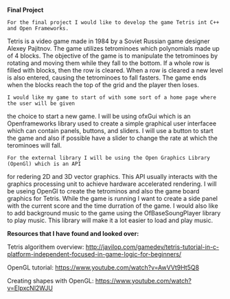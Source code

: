**Final Project**

	For the final project I would like to develop the game Tetris int C++ and Open Frameworks. 
Tetris is a video game made in 1984 by a Soviet Russian game designer Alexey Pajitnov. The game 
utilizes tetrominoes which polynomials made up of 4 blocks. The objective of the game is to 
manipulate the tetrominoes by rotating and moving them while they fall to the bottom. If a whole
row is filled with blocks, then the row is cleared. When a row is cleared a new level is also 
entered, causing the tetrominoes to fall fasters. The game ends when the blocks reach the top of
the grid and the player then loses. 

	I would like my game to start of with some sort of a home page where the user will be given 
the choice to start a new game. I will be using ofxGui which is an Openframeworks library used 
to create a simple graphical user interfacee which can contain panels, buttons, and sliders. I 
will use a button to start the game and also if possible have a slider to change the rate at 
which the terominoes will fall. 

	For the external library I will be using the Open Graphics Library (OpenGl) which is an API
for redering 2D and 3D vector graphics. This API usually interacts with the graphics processing 
unit to achieve hardware accelerated rendering. I will be useing OpenGl to create the tetrominos 
and also the game board graphics for Tetris. While the game is running I want to create a side 
panel with the current score and the time durration of the game. I would also like to add 
background music to the game using the OfBaseSoungPlayer library to play music. This library 
will make it a lot easier to load and play music. 

**Resources that I have found and looked over:**

Tetris algorithem overview:
http://javilop.com/gamedev/tetris-tutorial-in-c-platform-independent-focused-in-game-logic-for-beginners/

OpenGL tutorial:
https://www.youtube.com/watch?v=AwVVt9Ht5Q8

Creating shapes with OpenGL:
https://www.youtube.com/watch?v=EIpxcNl2WJU